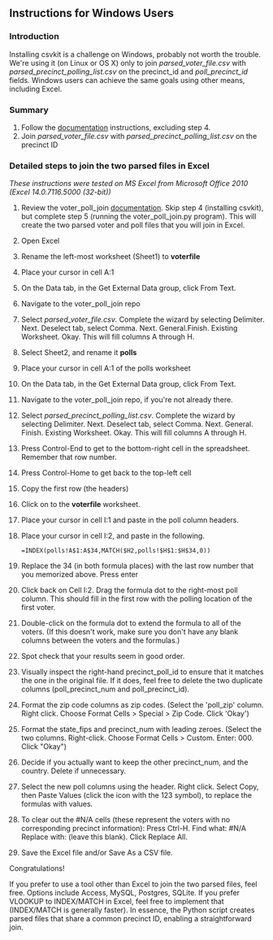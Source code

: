 Instructions for Windows Users
----------------

### Introduction

Installing csvkit is a challenge on Windows, probably not worth the trouble. We're using it (on Linux or OS X) only to join _parsed_voter_file.csv_ with _parsed_precinct_polling_list.csv_ on the precinct_id and _poll_precinct_id_ fields. Windows users can achieve the same goals using other means, including Excel.

### Summary
1. Follow the [documentation](https://github.com/mroswell/voter_poll_join/blob/master/README.md) instructions, excluding step 4.
3. Join _parsed_voter_file.csv_ with _parsed_precinct_polling_list.csv_ on the precinct ID

### Detailed steps to join the two parsed files in Excel
_These instructions were tested on MS Excel from Microsoft Office 2010 (Excel 14.0.7116.5000 (32-bit))_

1. Review the voter_poll_join  [documentation](https://github.com/mroswell/voter_poll_join/blob/master/README.md). Skip step 4 (installing csvkit), but complete step 5 (running the voter_poll_join.py program). This will create the two parsed voter and poll files that you will join in Excel.
2. Open Excel
3. Rename the left-most worksheet (Sheet1) to __voterfile__
4. Place your cursor in cell A:1
  5. On the Data tab, in the Get External Data group, click From Text.
  6. Navigate to the voter_poll_join repo
  7. Select _parsed_voter_file.csv_. Complete the wizard by selecting Delimiter. Next. Deselect tab, select Comma. Next. General.Finish. Existing Worksheet. Okay. This will fill columns A through H.
8. Select Sheet2, and rename it __polls__
  9. Place your cursor in cell A:1 of the polls worksheet
  10. On the Data tab, in the Get External Data group, click From Text.
  11. Navigate to the voter_poll_join repo, if you're not already there.
  12. Select _parsed_precinct_polling_list.csv_. Complete the wizard by selecting Delimiter. Next. Deselect tab, select Comma. Next. General. Finish. Existing Worksheet. Okay. This will fill columns A through H.
  13. Press Control-End to get to the bottom-right cell in the spreadsheet. Remember that row number.
  14. Press Control-Home to get back to the top-left cell
  15. Copy the first row (the headers)
16. Click on to the __voterfile__ worksheet.
  17. Place your cursor in cell I:1 and paste in the poll column headers.
  18. Place your cursor in cell I:2, and paste in the following.
      ```
      =INDEX(polls!A$1:A$34,MATCH($H2,polls!$H$1:$H$34,0))
      ```
  19. Replace the 34 (in both formula places) with the last row number that you memorized above. Press enter
  20. Click back on Cell I:2. Drag the formula dot to the right-most poll column. This should fill in the first row with the polling location of the first voter.
  21. Double-click on the formula dot to extend the formula to all of the voters. (If this doesn't work, make sure you don't have  any blank columns between the voters and the formulas.)
22. Spot check that your results seem in good order.
  23. Visually inspect the right-hand precinct_poll_id to ensure that it matches the one in the original file. If it does, feel free to delete the two duplicate columns (poll_precinct_num and poll_precinct_id).
  24. Format the zip code columns as zip codes. (Select the 'poll_zip' column. Right click. Choose Format Cells > Special > Zip Code. Click 'Okay')
  25. Format the state_fips and precinct_num with leading zeroes. (Select the two columns. Right-click. Choose Format Cells > Custom. Enter: 000. Click "Okay")
  25. Decide if you actually want to keep the other precinct_num, and the country. Delete if unnecessary.
  26. Select the new poll columns using the header.  Right click. Select Copy, then Paste Values (click the icon with the 123 symbol), to replace the formulas with values.
  27. To clear out the #N/A cells (these represent the voters with no corresponding precinct information): Press Ctrl-H. Find what: #N/A    Replace with: (leave this blank). Click Replace All.

28. Save the Excel file and/or Save As a CSV file.

Congratulations!

If you prefer to use a tool other than Excel to join the two parsed files, feel free. Options include Access, MySQL, Postgres, SQLite. If you prefer VLOOKUP to INDEX/MATCH in Excel, feel free to implement that (INDEX/MATCH is generally faster). In essence, the Python script creates parsed files that share a common precinct ID, enabling a straightforward join.
